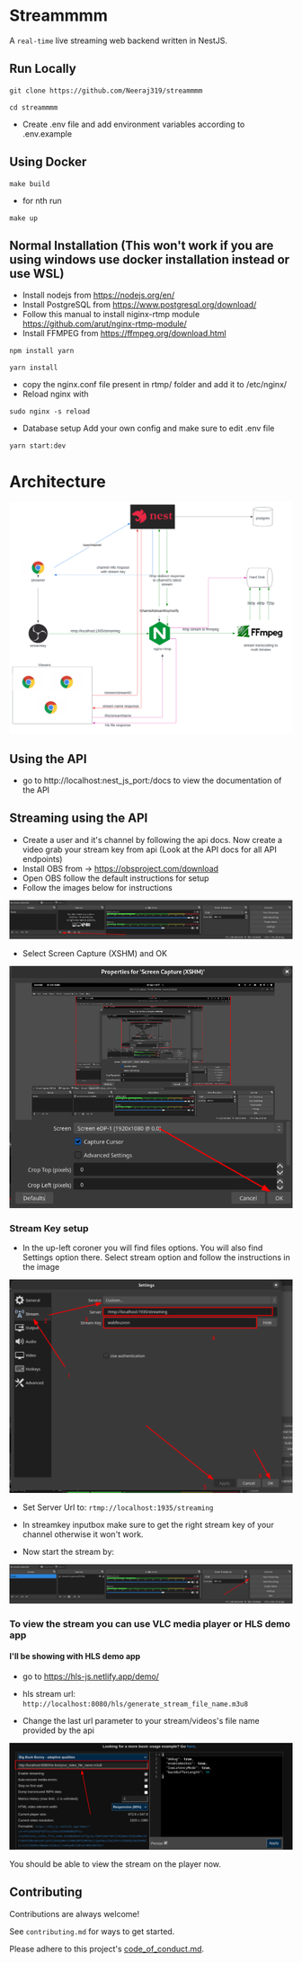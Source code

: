 # Streammmm

A `real-time` live streaming web backend written in NestJS.

## Run Locally

```
git clone https://github.com/Neeraj319/streammmm
```

```
cd streammmm
```

- Create .env file and add environment variables according to .env.example

## Using Docker

```
make build
```

- for nth run

```
make up
```

## Normal Installation (This won't work if you are using windows use docker installation instead or use WSL)

- Install nodejs from https://nodejs.org/en/
- Install PostgreSQL from https://www.postgresql.org/download/
- Follow this manual to install niginx-rtmp module https://github.com/arut/nginx-rtmp-module/
- Install FFMPEG from https://ffmpeg.org/download.html

```
npm install yarn
```

```
yarn install
```

- copy the nginx.conf file present in rtmp/ folder and add it to /etc/nginx/
- Reload nginx with

```
sudo nginx -s reload
```

- Database setup
  Add your own config and make sure to edit .env file

```
yarn start:dev
```

# Architecture

![alt text](images/streammm_system_architecture.svg)

## Using the API

- go to http://localhost:nest_js_port:/docs to view the documentation of the API

## Streaming using the API

- Create a user and it's channel by following the api docs. Now create a video grab your stream key from api (Look at the API docs for all API endpoints)
- Install OBS from -> https://obsproject.com/download
- Open OBS follow the default instructions for setup
- Follow the images below for instructions

![alt text](/images/img_1.png)

- Select Screen Capture (XSHM) and OK

![alt text](/images/img_2.png)

### Stream Key setup

- In the up-left coroner you will find files options. You will also find Settings option there. Select stream option and follow the instructions in the image

![alt text](/images/img_3.png)

- Set Server Url to: `rtmp://localhost:1935/streaming`
- In streamkey inputbox make sure to get the right stream key of your channel otherwise it won't work.

- Now start the stream by:

![alt text](/images/img_4.png)

### To view the stream you can use VLC media player or HLS demo app

#### I'll be showing with HLS demo app

- go to https://hls-js.netlify.app/demo/

- hls stream url: `http://localhost:8080/hls/generate_stream_file_name.m3u8`

- Change the last url parameter to your stream/videos's file name provided by the api

![alt text](/images/img_5.png)

You should be able to view the stream on the player now.

## Contributing

Contributions are always welcome!

See `contributing.md` for ways to get started.

Please adhere to this project's [code_of_conduct.md](https://github.com/Neeraj319/streammmm/blob/master/code_of_conduct.md).

